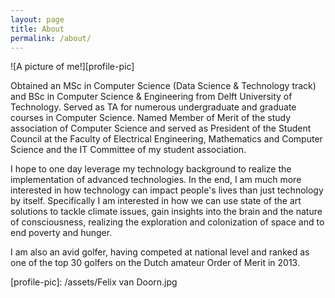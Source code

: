 ```yaml
---
layout: page
title: About
permalink: /about/
---
```


[comment]: <> (Currently employed as a Product Analyst at Uber in Amsterdam, focusing on)
[comment]: <> (driving data-informed strategies and building infrastructure required for)
[comment]: <> (scaling of infrastructure and reporting of goals and KPI's.)

![A picture of me!][profile-pic]

Obtained an MSc in Computer Science (Data Science & Technology track) and BSc
in Computer Science & Engineering from Delft University of Technology. Served as
 TA for numerous undergraduate and graduate courses in
Computer Science. Named Member of Merit of the study association of Computer
Science and served as President of the Student Council at the Faculty of
Electrical Engineering, Mathematics and Computer Science and the IT Committee of
my student association.

I hope to one day leverage my technology background to realize the implementation
of advanced technologies. In the end, I am much more interested in how technology
can impact people's lives than just technology by itself. Specifically I am
interested in how we can use state of the art solutions to tackle climate issues,
gain insights into the brain and the nature of consciousness, realizing the
exploration and colonization of space and to end poverty and hunger.

I am also an avid golfer, having competed at national level and ranked as one of
the top 30 golfers on the Dutch amateur Order of Merit in 2013.

[profile-pic]: /assets/Felix van Doorn.jpg
